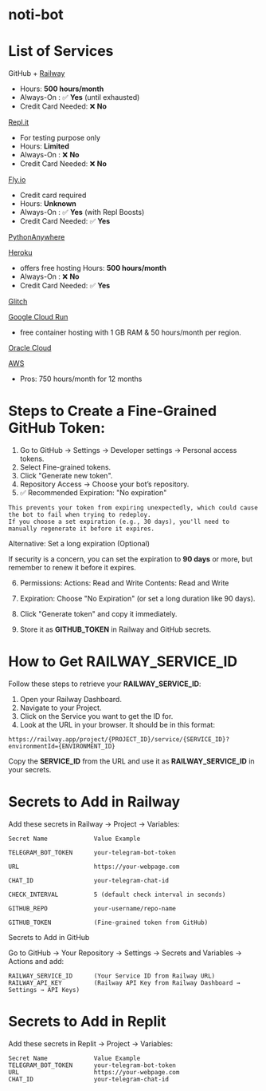 # noti-bot

# List of Services

GitHub + [Railway](https://railway.com/)
- Hours: **500 hours/month**
- Always-On : ✅ **Yes** (until exhausted)	
- Credit Card Needed: ❌ **No**

[Repl.it](https://replit.com/) 
- For testing purpose only
- Hours: **Limited**
- Always-On : ❌ **No**	
- Credit Card Needed: ❌ **No**

[Fly.io](https://fly.io/)
- Credit card required
- Hours: **Unknown**
- Always-On : ✅ **Yes** (with Repl Boosts)
- Credit Card Needed: ✅ **Yes**

[PythonAnywhere](https://www.pythonanywhere.com/)

[Heroku](https://www.heroku.com/)
- offers free hosting Hours: **500 hours/month**
- Always-On : ❌ **No**	
- Credit Card Needed: ✅ **Yes**

[Glitch](https://glitch.com/)

[Google Cloud Run](https://cloud.google.com/) 
- free container hosting with 1 GB RAM & 50 hours/month per region.

[Oracle Cloud](https://www.oracle.com/cloud/)

[AWS](https://aws.amazon.com/)
- Pros: 750 hours/month for 12 months


# Steps to Create a Fine-Grained GitHub Token:

1.    Go to GitHub → Settings → Developer settings → Personal access tokens.
2.    Select Fine-grained tokens.
3.    Click "Generate new token".
4.    Repository Access → Choose your bot’s repository.
5.    ✅ Recommended Expiration: "No expiration"

    This prevents your token from expiring unexpectedly, which could cause the bot to fail when trying to redeploy.
    If you choose a set expiration (e.g., 30 days), you'll need to manually regenerate it before it expires.

Alternative: Set a long expiration (Optional)

If security is a concern, you can set the expiration to **90 days** or more, but remember to renew it before it expires.

6.    Permissions:
        Actions: Read and Write
        Contents: Read and Write

7.    Expiration: Choose "No Expiration" (or set a long duration like 90 days).

8.    Click "Generate token" and copy it immediately.

9.    Store it as **GITHUB_TOKEN** in Railway and GitHub secrets.



# How to Get RAILWAY_SERVICE_ID

Follow these steps to retrieve your **RAILWAY_SERVICE_ID**:

1.    Open your Railway Dashboard.
2.    Navigate to your Project.
3.    Click on the Service you want to get the ID for.
4.    Look at the URL in your browser. It should be in this format:

```https://railway.app/project/{PROJECT_ID}/service/{SERVICE_ID}?environmentId={ENVIRONMENT_ID}```

Copy the **SERVICE_ID** from the URL and use it as **RAILWAY_SERVICE_ID** in your secrets.


# Secrets to Add in Railway

Add these secrets in Railway → Project → Variables:

```
Secret Name	            Value Example

TELEGRAM_BOT_TOKEN	    your-telegram-bot-token

URL	                    https://your-webpage.com

CHAT_ID	                your-telegram-chat-id

CHECK_INTERVAL	        5 (default check interval in seconds)

GITHUB_REPO	            your-username/repo-name

GITHUB_TOKEN	        (Fine-grained token from GitHub)
```

Secrets to Add in GitHub

Go to GitHub → Your Repository → Settings → Secrets and Variables → Actions and add:

```
RAILWAY_SERVICE_ID	    (Your Service ID from Railway URL)
RAILWAY_API_KEY	        (Railway API Key from Railway Dashboard → Settings → API Keys)
```

# Secrets to Add in Replit

Add these secrets in Replit → Project → Variables:

```
Secret Name	            Value Example
TELEGRAM_BOT_TOKEN	    your-telegram-bot-token
URL	                    https://your-webpage.com
CHAT_ID	                your-telegram-chat-id
```